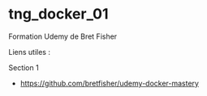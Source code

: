 # tng_docker_01
Formation Udemy de Bret Fisher

Liens utiles :

Section 1

- https://github.com/bretfisher/udemy-docker-mastery
